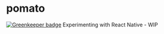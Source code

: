 # pomato

[![Greenkeeper badge](https://badges.greenkeeper.io/Bluesmile82/pomato.svg)](https://greenkeeper.io/)
Experimenting with React Native - WIP
